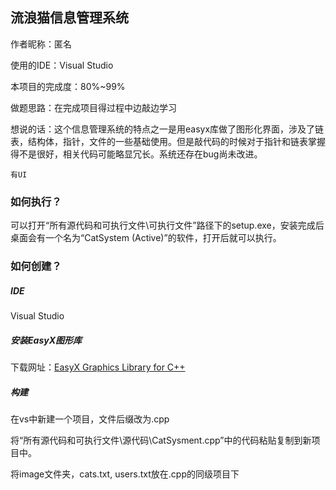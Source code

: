 ## 流浪猫信息管理系统

作者昵称：匿名

使用的IDE：Visual Studio

本项目的完成度：80%~99%

做题思路：在完成项目得过程中边敲边学习

想说的话：这个信息管理系统的特点之一是用easyx库做了图形化界面，涉及了链表，结构体，指针，文件的一些基础使用。但是敲代码的时候对于指针和链表掌握得不是很好，相关代码可能略显冗长。系统还存在bug尚未改进。

`有UI`

### 如何执行？

可以打开“所有源代码和可执行文件\可执行文件”路径下的setup.exe，安装完成后桌面会有一个名为“CatSystem (Active)”的软件，打开后就可以执行。

### 如何创建？

##### IDE

Visual Studio

##### 安装EasyX图形库

下载网址：[EasyX Graphics Library for C++](https://easyx.cn/)

##### 构建

在vs中新建一个项目，文件后缀改为.cpp

将“所有源代码和可执行文件\源代码\CatSysment.cpp”中的代码粘贴复制到新项目中。

将image文件夹，cats.txt, users.txt放在.cpp的同级项目下